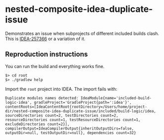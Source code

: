 # nested-composite-idea-duplicate-issue

Demonstrates an issue when subprojects of different included builds clash.
This is [IDEA-257366](https://youtrack.jetbrains.com/issue/IDEA-257366) or a variation of it.

## Reproduction instructions

You can run the build and everything works fine.

```console
$> cd root
$> ./gradlew help

```

Import the `root` project into IDEA.
The import fails with:

```
Duplicate modules names detected: IdeaModule{name='included-build-logic-idea', gradleProject='GradleProject{path=':idea'}', contentRoots=[IdeaContentRoot{rootDirectory=/Users/home/project-dir/nested-composite-idea-duplicate-issue/included/build-logic/idea, sourceDirectories count=2, testDirectories count=2, resourceDirectories count=1, testResourceDirectories count=1, excludeDirectories count=2}], compilerOutput=IdeaCompilerOutput{inheritOutputDirs=false, outputDir=null, testOutputDir=null}, dependencies count=32}
```